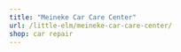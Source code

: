 ```yaml
---
title: "Meineke Car Care Center"
url: /little-elm/meineke-car-care-center/
shop: car repair
---
```

